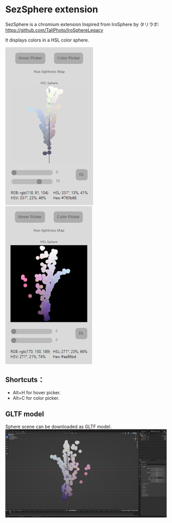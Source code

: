 # SezSphere extension

SezSphere is a chromium extension Inspired from IroSphere by タリラボ: https://github.com/TaliPhoto/IroSphereLegacy

It displays colors in a HSL color sphere.

![Screenshot2](./assets//screenshots/screenshot2.png)
![Screenshot3](./assets//screenshots/screenshot3.png)

## Shortcuts：
- Alt+H for hover picker.
- Alt+C for color picker.

## GLTF model
Sphere scene can be downloaded as GLTF model.
![Screenshot4](./assets//screenshots/screenshot4.png)